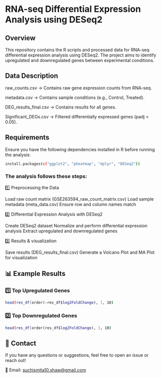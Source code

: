 # RNA-seq Differential Expression Analysis using DESeq2

## Overview
This repository contains the R scripts and processed data for RNA-seq differential expression analysis using DESeq2. The project aims to identify upregulated and downregulated genes between experimental conditions.

## Data Description
raw_counts.csv → Contains raw gene expression counts from RNA-seq.

metadata.csv → Contains sample conditions (e.g., Control, Treated).

DEG_results_final.csv → Contains results for all genes.

Significant_DEGs.csv → Filtered differentially expressed genes (padj < 0.05).

## Requirements
Ensure you have the following dependencies installed in R before running the analysis:
```bash
install.packages(c("ggplot2", "pheatmap", "dplyr", "DESeq2"))
```

### The analysis follows these steps:

1️⃣ Preprocessing the Data

Load raw count matrix (GSE263594_raw_count_matrix.csv)
Load sample metadata (meta_data.csv)
Ensure row and column names match

2️⃣ Differential Expression Analysis with DESeq2

Create DESeq2 dataset
Normalize and perform differential expression analysis
Extract upregulated and downregulated genes

3️⃣ Results & visualization

Save results (DEG_results_final.csv)
Generate a Volcano Plot and MA Plot for visualization

## 📊 Example Results

### 1️⃣ Top Upregulated Genes

```bash
head(res_df[order(-res_df$log2FoldChange), ], 10)
```

###  2️⃣ Top Downregulated Genes

```bash
head(res_df[order(res_df$log2FoldChange), ], 10)
```
## 📩 Contact
If you have any questions or suggestions, feel free to open an issue or reach out!

📧 Email: suchismita10.shaw@gmail.com 
